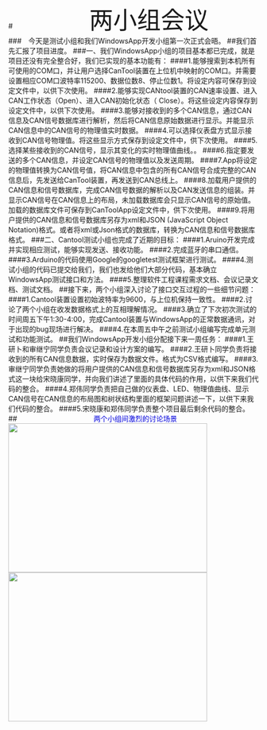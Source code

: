 #&ensp;&ensp;&ensp;&ensp;&ensp;&ensp;&ensp;&ensp;&ensp;&ensp;&ensp;&ensp;&ensp;&ensp;&ensp;&ensp;&ensp;&ensp;&ensp;&ensp;&ensp;&ensp;<font size="10">两小组会议</font><br />
###&ensp;&ensp;今天是测试小组和我们WindowsApp开发小组第一次正式会晤。
##我们首先汇报了项目进度。
###一、我们WindowsApp小组的项目基本都已完成，就是项目还没有完全整合好，我们已实现的基本功能有：
####1.能够搜索到本机所有可使用的COM口，并让用户选择CanTool装置在上位机中映射的COM口。并需要设置相应COM口波特率115200、数据位数8、停止位数1。将设定内容可保存到设定文件中，以供下次使用。
####2.能够实现CANtool装置的CAN速率设置、进入CAN工作状态（Open）、进入CAN初始化状态（ Close）。将这些设定内容保存到设定文件中，以供下次使用。
####3.能够对接收到的多个CAN信息，通过CAN信息及CAN信号数据库进行解析，然后将CAN信息原始数据进行显示。并能显示CAN信息中的CAN信号的物理值实时数据。
####4.可以选择仪表盘方式显示接收到CAN信号物理值。将这些显示方式保存到设定文件中，供下次使用。
####5.选择某些接收到的CAN信号，显示其变化的实时物理值曲线。。
####6.指定要发送的多个CAN信息，并设定CAN信号的物理值以及发送周期。
####7.App将设定的物理值转换为CAN信号值，将CAN信息中包含的所有CAN信号合成完整的CAN信息后，先发送给CanTool装置，再发送到CAN总线上。
####8.加载用户提供的CAN信息和信号数据库，完成CAN信号数据的解析以及CAN发送信息的组装。并显示CAN信号在CAN信息上的布局，未加载数据库会只显示CAN信号的原始值。加载的数据库文件可保存到CanToolApp设定文件中，供下次使用。
####9.将用户提供的CAN信息和信号数据库另存为xml和JSON (JavaScript Object Notation)格式。或者将xml或Json格式的数据库，转换为CAN信息和信号数据库格式。
###二、Cantool测试小组也完成了近期的目标：
####1.Aruino开发完成并实现相应测试，能够实现发送、接收功能。
####2.完成蓝牙的串口通信。
####3.Arduino的代码使用Google的googletest测试框架进行测试。
####4.测试小组的代码已提交给我们，我们也发给他们大部分代码，基本确立WindowsApp测试接口和方法。
####5.整理软件工程课程需求文档、会议记录文档、测试文档。
##接下来，两个小组深入讨论了接口交互过程的一些细节问题：
####1.Cantool装置设置初始波特率为9600，与上位机保持一致性。
####2.讨论了两个小组在收发数据格式上的互相理解情况。
####3.确立了下次初次测试的时间周五下午1:30-4:00，完成Cantool装置与WindowsApp的正常数据通讯，对于出现的bug现场进行解决。
####4.在本周五中午之前测试小组编写完成单元测试和功能测试。
##我们WindowsApp开发小组分配接下来一周任务：
####1.王研卜和审继宁同学负责会议记录和设计方案的编写。
####2.王研卜同学负责将接收到的所有CAN信息数据，实时保存为数据文件。格式为CSV格式编写。
####3.审继宁同学负责她做的将用户提供的CAN信息和信号数据库另存为xml和JSON格式这一块给宋晓康同学，并向我们讲述了里面的具体代码的作用，以供下来我们代码的整合。
####4.郑伟同学负责把自己做的仪表盘、LED、物理值曲线、显示CAN信号在CAN信息的布局图和树状结构里面的框架问题讲述一下，以供下来我们代码的整合。
####5.宋晓康和郑伟同学负责整个项目最后剩余代码的整合。
##&ensp;&ensp;&ensp;&ensp;&ensp;&ensp;&ensp;&ensp;&ensp;&ensp;&ensp;&ensp;&ensp;&ensp;&ensp;&ensp;&ensp;&ensp;&ensp;&ensp;&ensp;&ensp;<font color="#0000dd">两个小组间激烈的讨论场景</font><br /> 
<img src="http://a2.qpic.cn/psb?/V114K1Hr4S0rga/tKWKC4QzzPJhs4iYB0BP6INv.gRWec5T.w4firpChrU!/b/dBUBAAAAAAAA&bo=VQOAAgAAAAARB.Q!&rf=viewer_4" width="400" height="300"/>
<img src="http://a1.qpic.cn/psb?/V114K1Hr4S0rga/7clTMKXdoFk0Uz.oG7q69KYMYT.66hR3FwXFDU0P7Eo!/b/dLEAAAAAAAAA&bo=VQOAAgAAAAARAOM!&rf=viewer_4" width="400" height="300"/>